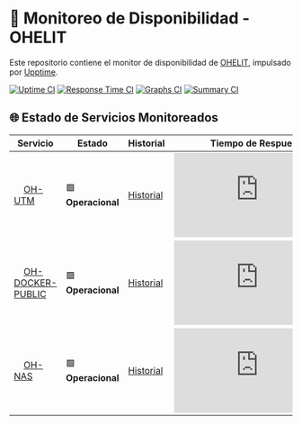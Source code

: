 # 📡 Monitoreo de Disponibilidad - OHELIT

Este repositorio contiene el monitor de disponibilidad de [OHELIT](https://ohelit.co), impulsado por [Upptime](https://github.com/upptime/upptime).

[![Uptime CI](https://github.com/infraohelit/status/workflows/Uptime%20CI/badge.svg)](https://github.com/infraohelit/status/actions?query=workflow%3A%22Uptime+CI%22)
[![Response Time CI](https://github.com/infraohelit/status/workflows/Response%20Time%20CI/badge.svg)](https://github.com/infraohelit/status/actions?query=workflow%3A%22Response+Time+CI%22)
[![Graphs CI](https://github.com/infraohelit/status/workflows/Graphs%20CI/badge.svg)](https://github.com/infraohelit/status/actions?query=workflow%3A%22Graphs+CI%22)
[![Summary CI](https://github.com/infraohelit/status/workflows/Summary%20CI/badge.svg)](https://github.com/infraohelit/status/actions?query=workflow%3A%22Summary+CI%22)

## 🌐 Estado de Servicios Monitoreados

| Servicio                                                                                                                                     | Estado             | Historial                                                                                    | Tiempo de Respuesta                                                                                                     | Disponibilidad                                                                                            |
| -------------------------------------------------------------------------------------------------------------------------------------------- | ------------------ | -------------------------------------------------------------------------------------------- | ----------------------------------------------------------------------------------------------------------------------- | --------------------------------------------------------------------------------------------------------- |
| <img alt="" src="https://icons.duckduckgo.com/ip3/remote2.ohelit.co.ico" height="13"> [OH-UTM](https://remote2.ohelit.co/)                   | 🟩 **Operacional** | [Historial](https://github.com/infraohelit/status/commits/HEAD/history/oh-utm.yml)           | ![Response Time](https://raw.githubusercontent.com/infraohelit/status/HEAD/api/oh-utm/response-time-day.json)           | ![Uptime](https://raw.githubusercontent.com/infraohelit/status/HEAD/api/oh-utm/uptime-day.json)           |
| <img alt="" src="https://icons.duckduckgo.com/ip3/servicedesk.ohelit.co.ico" height="13"> [OH-DOCKER-PUBLIC](https://servicedesk.ohelit.co/) | 🟩 **Operacional** | [Historial](https://github.com/infraohelit/status/commits/HEAD/history/oh-docker-public.yml) | ![Response Time](https://raw.githubusercontent.com/infraohelit/status/HEAD/api/oh-docker-public/response-time-day.json) | ![Uptime](https://raw.githubusercontent.com/infraohelit/status/HEAD/api/oh-docker-public/uptime-day.json) |
| <img alt="" src="https://icons.duckduckgo.com/ip3/files.ohelit.co.ico" height="13"> [OH-NAS](https://files.ohelit.co/)                       | 🟩 **Operacional** | [Historial](https://github.com/infraohelit/status/commits/HEAD/history/oh-nas.yml)           | ![Response Time](https://raw.githubusercontent.com/infraohelit/status/HEAD/api/oh-nas/response-time-day.json)           | ![Uptime](https://raw.githubusercontent.com/infraohelit/status/HEAD/api/oh-nas/uptime-day.json)           |
